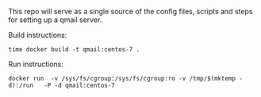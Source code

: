 This repo will serve as a single source of the config files, scripts and steps for setting up a qmail server.


Build instructions:
```
time docker build -t qmail:centos-7 . 
```


Run instructions:
```
docker run  -v /sys/fs/cgroup:/sys/fs/cgroup:ro -v /tmp/$(mktemp -d):/run   -P -d qmail:centos-7
```

